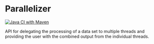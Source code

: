 # Parallelizer

[![Java CI with Maven](https://github.com/nishikant-patil/Parallelizer/actions/workflows/maven.yml/badge.svg)](https://github.com/nishikant-patil/Parallelizer/actions/workflows/maven.yml)

API for delegating the processing of a data set to multiple threads and providing the user with the combined output from
the individual threads.